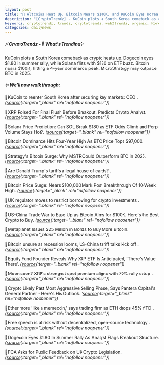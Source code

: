 ```yaml
---
layout: post
title: "🌇 Altcoins Heat Up, Bitcoin Nears $100K, and KuCoin Eyes Korea Return Bitcoin News"
description: "[CryptoTrendz] - KuCoin plots a South Korea comeback as crypto heats up. Dogecoin eyes $1.80 in summer rally, while Solana flirts with $180 on ETF buzz. Bitcoin nears $100K, hitting a 4-year dominance peak. MicroStrategy may outpace BTC in 2025."
keywords: cryptotrendz, trendz, cryptotrends, web3trends, organic, Korea, XRP, Analyst, UK, BTC, ETH, Suriname, trading, Crypto, CEO, Bitcoin, SOL
categories: dailynews
---
```


##### ⚡ CryptoTrendz - 📌 *What's Trending?:*

KuCoin plots a South Korea comeback as crypto heats up. Dogecoin eyes $1.80 in summer rally, while Solana flirts with $180 on ETF buzz. Bitcoin nears $100K, hitting a 4-year dominance peak. MicroStrategy may outpace BTC in 2025.

##### ✨ *We’ll now walk through:*


🔹KuCoin to reenter South Korea after securing key markets: CEO . *([source](https://s.avyag.com/jnr3){:target="_blank" rel="nofollow noopener"})*

🔹XRP Poised For Final Flush Before Breakout, Predicts Crypto Analyst. *([source](https://s.avyag.com/bca6){:target="_blank" rel="nofollow noopener"})*

🔹Solana Price Prediction: Can SOL Break $180 as ETF Odds Climb and Perp Volume Stays Hot?. *([source](https://s.avyag.com/iqdd){:target="_blank" rel="nofollow noopener"})*

🔹Bitcoin Dominance Hits Four-Year High As BTC Price Tops $97,000. *([source](https://s.avyag.com/q5me){:target="_blank" rel="nofollow noopener"})*

🔹Strategy's Bitcoin Surge: Why MSTR Could Outperform BTC in 2025. *([source](https://s.avyag.com/g4wl){:target="_blank" rel="nofollow noopener"})*

🔹Are Donald Trump's tariffs a legal house of cards? . *([source](https://s.avyag.com/5oi3){:target="_blank" rel="nofollow noopener"})*

🔹Bitcoin Price Surge: Nears $100,000 Mark Post Breakthrough Of 10-Week High. *([source](https://s.avyag.com/8bpr){:target="_blank" rel="nofollow noopener"})*

🔹UK regulator moves to restrict borrowing for crypto investments . *([source](https://s.avyag.com/lxja){:target="_blank" rel="nofollow noopener"})*

🔹US-China Trade War to Ease Up as Bitcoin Aims for $100K. Here's the Best Crypto to Buy. *([source](https://s.avyag.com/d43p){:target="_blank" rel="nofollow noopener"})*

🔹Metaplanet Issues $25 Million in Bonds to Buy More Bitcoin. *([source](https://s.avyag.com/h5iv){:target="_blank" rel="nofollow noopener"})*

🔹Bitcoin unsure as recession looms, US-China tariff talks kick off . *([source](https://s.avyag.com/9ct5){:target="_blank" rel="nofollow noopener"})*

🔹Equity Fund Founder Reveals Why XRP ETF Is Anticipated, 'There's Value There'. *([source](https://s.avyag.com/qmb0){:target="_blank" rel="nofollow noopener"})*

🔹Moon soon? XRP's strongest spot premium aligns with 70% rally setup . *([source](https://s.avyag.com/vlst){:target="_blank" rel="nofollow noopener"})*

🔹Crypto Likely Past Most Aggressive Selling Phase, Says Pantera Capital's General Partner - Here's His Outlook. *([source](https://s.avyag.com/zgqp){:target="_blank" rel="nofollow noopener"})*

🔹Ether more 'like a memecoin,' says trading firm as ETH drops 45% YTD . *([source](https://s.avyag.com/l5vd){:target="_blank" rel="nofollow noopener"})*

🔹Free speech is at risk without decentralized, open-source technology . *([source](https://s.avyag.com/eoko){:target="_blank" rel="nofollow noopener"})*

🔹Dogecoin Eyes $1.80 In Summer Rally As Analyst Flags Breakout Structure. *([source](https://s.avyag.com/er5f){:target="_blank" rel="nofollow noopener"})*

🔹FCA Asks for Public Feedback on UK Crypto Legislation. *([source](https://s.avyag.com/na6f){:target="_blank" rel="nofollow noopener"})*

